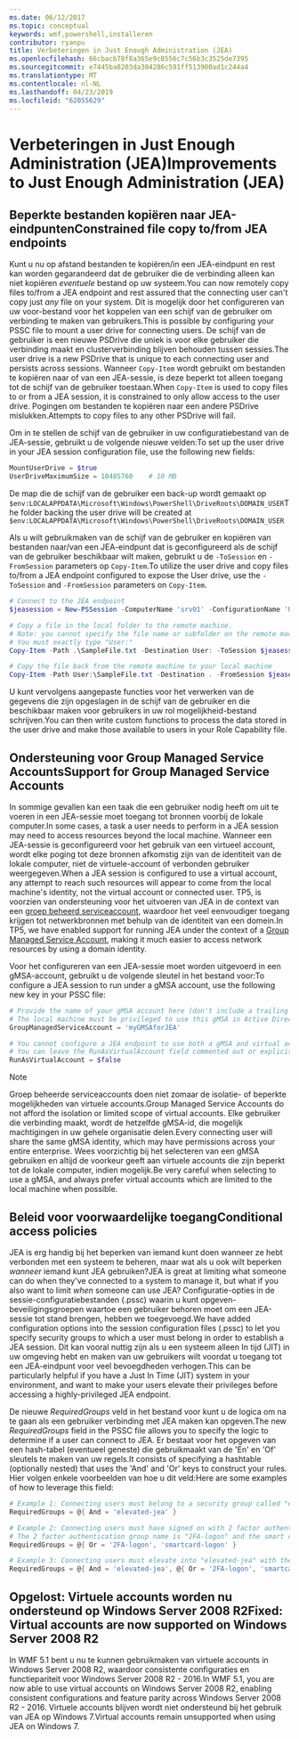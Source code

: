 ```yaml
---
ms.date: 06/12/2017
ms.topic: conceptual
keywords: wmf,powershell,installeren
contributor: ryanpu
title: Verbeteringen in Just Enough Administration (JEA)
ms.openlocfilehash: 66cbacb78f8a365e9c8556c7c56b3c3525de7395
ms.sourcegitcommit: e7445ba8203da304286c591ff513900ad1c244a4
ms.translationtype: MT
ms.contentlocale: nl-NL
ms.lasthandoff: 04/23/2019
ms.locfileid: "62055629"
---
```

# <a name="improvements-to-just-enough-administration-jea"></a><span data-ttu-id="5aa8d-103">Verbeteringen in Just Enough Administration (JEA)</span><span class="sxs-lookup"><span data-stu-id="5aa8d-103">Improvements to Just Enough Administration (JEA)</span></span>

## <a name="constrained-file-copy-tofrom-jea-endpoints"></a><span data-ttu-id="5aa8d-104">Beperkte bestanden kopiëren naar JEA-eindpunten</span><span class="sxs-lookup"><span data-stu-id="5aa8d-104">Constrained file copy to/from JEA endpoints</span></span>

<span data-ttu-id="5aa8d-105">Kunt u nu op afstand bestanden te kopiëren/in een JEA-eindpunt en rest kan worden gegarandeerd dat de gebruiker die de verbinding alleen kan niet kopiëren *eventuele* bestand op uw systeem.</span><span class="sxs-lookup"><span data-stu-id="5aa8d-105">You can now remotely copy files to/from a JEA endpoint and rest assured that the connecting user can't copy just *any* file on your system.</span></span> <span data-ttu-id="5aa8d-106">Dit is mogelijk door het configureren van uw voor-bestand voor het koppelen van een schijf van de gebruiker om verbinding te maken van gebruikers.</span><span class="sxs-lookup"><span data-stu-id="5aa8d-106">This is possible by configuring your PSSC file to mount a user drive for connecting users.</span></span> <span data-ttu-id="5aa8d-107">De schijf van de gebruiker is een nieuwe PSDrive die uniek is voor elke gebruiker die verbinding maakt en clusterverbinding blijven behouden tussen sessies.</span><span class="sxs-lookup"><span data-stu-id="5aa8d-107">The user drive is a new PSDrive that is unique to each connecting user and persists across sessions.</span></span> <span data-ttu-id="5aa8d-108">Wanneer `Copy-Item` wordt gebruikt om bestanden te kopiëren naar of van een JEA-sessie, is deze beperkt tot alleen toegang tot de schijf van de gebruiker toestaan.</span><span class="sxs-lookup"><span data-stu-id="5aa8d-108">When `Copy-Item` is used to copy files to or from a JEA session, it is constrained to only allow access to the user drive.</span></span> <span data-ttu-id="5aa8d-109">Pogingen om bestanden te kopiëren naar een andere PSDrive mislukken.</span><span class="sxs-lookup"><span data-stu-id="5aa8d-109">Attempts to copy files to any other PSDrive will fail.</span></span>

<span data-ttu-id="5aa8d-110">Om in te stellen de schijf van de gebruiker in uw configuratiebestand van de JEA-sessie, gebruikt u de volgende nieuwe velden:</span><span class="sxs-lookup"><span data-stu-id="5aa8d-110">To set up the user drive in your JEA session configuration file, use the following new fields:</span></span>

```powershell
MountUserDrive = $true
UserDriveMaximumSize = 10485760    # 10 MB
```

<span data-ttu-id="5aa8d-111">De map die de schijf van de gebruiker een back-up wordt gemaakt op `$env:LOCALAPPDATA\Microsoft\Windows\PowerShell\DriveRoots\DOMAIN_USER`</span><span class="sxs-lookup"><span data-stu-id="5aa8d-111">The folder backing the user drive will be created at `$env:LOCALAPPDATA\Microsoft\Windows\PowerShell\DriveRoots\DOMAIN_USER`</span></span>

<span data-ttu-id="5aa8d-112">Als u wilt gebruikmaken van de schijf van de gebruiker en kopiëren van bestanden naar/van een JEA-eindpunt dat is geconfigureerd als de schijf van de gebruiker beschikbaar wilt maken, gebruikt u de `-ToSession` en `-FromSession` parameters op `Copy-Item`.</span><span class="sxs-lookup"><span data-stu-id="5aa8d-112">To utilize the user drive and copy files to/from a JEA endpoint configured to expose the User drive, use the `-ToSession` and `-FromSession` parameters on `Copy-Item`.</span></span>

```powershell
# Connect to the JEA endpoint
$jeasession = New-PSSession -ComputerName 'srv01' -ConfigurationName 'UserDemo'

# Copy a file in the local folder to the remote machine.
# Note: you cannot specify the file name or subfolder on the remote machine.
# You must exactly type "User:"
Copy-Item -Path .\SampleFile.txt -Destination User: -ToSession $jeasession

# Copy the file back from the remote machine to your local machine
Copy-Item -Path User:\SampleFile.txt -Destination . -FromSession $jeasession
```

<span data-ttu-id="5aa8d-113">U kunt vervolgens aangepaste functies voor het verwerken van de gegevens die zijn opgeslagen in de schijf van de gebruiker en die beschikbaar maken voor gebruikers in uw rol mogelijkheid-bestand schrijven.</span><span class="sxs-lookup"><span data-stu-id="5aa8d-113">You can then write custom functions to process the data stored in the user drive and make those available to users in your Role Capability file.</span></span>

## <a name="support-for-group-managed-service-accounts"></a><span data-ttu-id="5aa8d-114">Ondersteuning voor Group Managed Service Accounts</span><span class="sxs-lookup"><span data-stu-id="5aa8d-114">Support for Group Managed Service Accounts</span></span>

<span data-ttu-id="5aa8d-115">In sommige gevallen kan een taak die een gebruiker nodig heeft om uit te voeren in een JEA-sessie moet toegang tot bronnen voorbij de lokale computer.</span><span class="sxs-lookup"><span data-stu-id="5aa8d-115">In some cases, a task a user needs to perform in a JEA session may need to access resources beyond the local machine.</span></span> <span data-ttu-id="5aa8d-116">Wanneer een JEA-sessie is geconfigureerd voor het gebruik van een virtueel account, wordt elke poging tot deze bronnen afkomstig zijn van de identiteit van de lokale computer, niet de virtuele-account of verbonden gebruiker weergegeven.</span><span class="sxs-lookup"><span data-stu-id="5aa8d-116">When a JEA session is configured to use a virtual account, any attempt to reach such resources will appear to come from the local machine's identity, not the virtual account or connected user.</span></span> <span data-ttu-id="5aa8d-117">TP5, is voorzien van ondersteuning voor het uitvoeren van JEA in de context van een [groep beheerd serviceaccount](/previous-versions/windows/it-pro/windows-server-2012-R2-and-2012/jj128431\(v=ws.11\)), waardoor het veel eenvoudiger toegang krijgen tot netwerkbronnen met behulp van de identiteit van een domein.</span><span class="sxs-lookup"><span data-stu-id="5aa8d-117">In TP5, we have enabled support for running JEA under the context of a [Group Managed Service Account](/previous-versions/windows/it-pro/windows-server-2012-R2-and-2012/jj128431\(v=ws.11\)), making it much easier to access network resources by using a domain identity.</span></span>

<span data-ttu-id="5aa8d-118">Voor het configureren van een JEA-sessie moet worden uitgevoerd in een gMSA-account, gebruikt u de volgende sleutel in het bestand voor:</span><span class="sxs-lookup"><span data-stu-id="5aa8d-118">To configure a JEA session to run under a gMSA account, use the following new key in your PSSC file:</span></span>

```powershell
# Provide the name of your gMSA account here (don't include a trailing $)
# The local machine must be privileged to use this gMSA in Active Directory
GroupManagedServiceAccount = 'myGMSAforJEA'

# You cannot configure a JEA endpoint to use both a gMSA and virtual account
# You can leave the RunAsVirtualAccount field commented out or explicitly set it to false
RunAsVirtualAccount = $false
```

> [!NOTE]
> <span data-ttu-id="5aa8d-119">Groep beheerde serviceaccounts doen niet zomaar de isolatie- of beperkte mogelijkheden van virtuele accounts.</span><span class="sxs-lookup"><span data-stu-id="5aa8d-119">Group Managed Service Accounts do not afford the isolation or limited scope of virtual accounts.</span></span>
> <span data-ttu-id="5aa8d-120">Elke gebruiker die verbinding maakt, wordt de hetzelfde gMSA-id, die mogelijk machtigingen in uw gehele organisatie delen.</span><span class="sxs-lookup"><span data-stu-id="5aa8d-120">Every connecting user will share the same gMSA identity, which may have permissions across your entire enterprise.</span></span> <span data-ttu-id="5aa8d-121">Wees voorzichtig bij het selecteren van een gMSA gebruiken en altijd de voorkeur geeft aan virtuele accounts die zijn beperkt tot de lokale computer, indien mogelijk.</span><span class="sxs-lookup"><span data-stu-id="5aa8d-121">Be very careful when selecting to use a gMSA, and always prefer virtual accounts which are limited to the local machine when possible.</span></span>

## <a name="conditional-access-policies"></a><span data-ttu-id="5aa8d-122">Beleid voor voorwaardelijke toegang</span><span class="sxs-lookup"><span data-stu-id="5aa8d-122">Conditional access policies</span></span>

<span data-ttu-id="5aa8d-123">JEA is erg handig bij het beperken van iemand kunt doen wanneer ze hebt verbonden met een systeem te beheren, maar wat als u ook wilt beperken *wanneer* iemand kunt JEA gebruiken?</span><span class="sxs-lookup"><span data-stu-id="5aa8d-123">JEA is great at limiting what someone can do when they've connected to a system to manage it, but what if you also want to limit *when* someone can use JEA?</span></span> <span data-ttu-id="5aa8d-124">Configuratie-opties in de sessie-configuratiebestanden (.pssc) waarin u kunt opgeven-beveiligingsgroepen waartoe een gebruiker behoren moet om een JEA-sessie tot stand brengen, hebben we toegevoegd.</span><span class="sxs-lookup"><span data-stu-id="5aa8d-124">We have added configuration options into the session configuration files (.pssc) to let you specify security groups to which a user must belong in order to establish a JEA session.</span></span> <span data-ttu-id="5aa8d-125">Dit kan vooral nuttig zijn als u een systeem alleen In tijd (JIT) in uw omgeving hebt en maken van uw gebruikers wilt voordat u toegang tot een JEA-eindpunt voor veel bevoegdheden verhogen.</span><span class="sxs-lookup"><span data-stu-id="5aa8d-125">This can be particularly helpful if you have a Just In Time (JIT) system in your environment, and want to make your users elevate their privileges before accessing a highly-privileged JEA endpoint.</span></span>

<span data-ttu-id="5aa8d-126">De nieuwe *RequiredGroups* veld in het bestand voor kunt u de logica om na te gaan als een gebruiker verbinding met JEA maken kan opgeven.</span><span class="sxs-lookup"><span data-stu-id="5aa8d-126">The new *RequiredGroups* field in the PSSC file allows you to specify the logic to determine if a user can connect to JEA.</span></span> <span data-ttu-id="5aa8d-127">Er bestaat voor het opgeven van een hash-tabel (eventueel geneste) die gebruikmaakt van de 'En' en 'Of' sleutels te maken van uw regels.</span><span class="sxs-lookup"><span data-stu-id="5aa8d-127">It consists of specifying a hashtable (optionally nested) that uses the 'And' and 'Or' keys to construct your rules.</span></span> <span data-ttu-id="5aa8d-128">Hier volgen enkele voorbeelden van hoe u dit veld:</span><span class="sxs-lookup"><span data-stu-id="5aa8d-128">Here are some examples of how to leverage this field:</span></span>

```powershell
# Example 1: Connecting users must belong to a security group called "elevated-jea"
RequiredGroups = @{ And = 'elevated-jea' }

# Example 2: Connecting users must have signed on with 2 factor authentication or a smart card
# The 2 factor authentication group name is "2FA-logon" and the smart card group name is "smartcard-logon"
RequiredGroups = @{ Or = '2FA-logon', 'smartcard-logon' }

# Example 3: Connecting users must elevate into "elevated-jea" with their JIT system and have logged on with 2FA or a smart card
RequiredGroups = @{ And = 'elevated-jea', @{ Or = '2FA-logon', 'smartcard-logon' }}
```

## <a name="fixed-virtual-accounts-are-now-supported-on-windows-server-2008-r2"></a><span data-ttu-id="5aa8d-129">Opgelost: Virtuele accounts worden nu ondersteund op Windows Server 2008 R2</span><span class="sxs-lookup"><span data-stu-id="5aa8d-129">Fixed: Virtual accounts are now supported on Windows Server 2008 R2</span></span>

<span data-ttu-id="5aa8d-130">In WMF 5.1 bent u nu te kunnen gebruikmaken van virtuele accounts in Windows Server 2008 R2, waardoor consistente configuraties en functiepariteit voor Windows Server 2008 R2 - 2016.</span><span class="sxs-lookup"><span data-stu-id="5aa8d-130">In WMF 5.1, you are now able to use virtual accounts on Windows Server 2008 R2, enabling consistent configurations and feature parity across Windows Server 2008 R2 - 2016.</span></span> <span data-ttu-id="5aa8d-131">Virtuele accounts blijven wordt niet ondersteund bij het gebruik van JEA op Windows 7.</span><span class="sxs-lookup"><span data-stu-id="5aa8d-131">Virtual accounts remain unsupported when using JEA on Windows 7.</span></span>